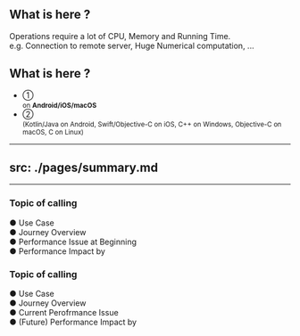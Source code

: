 <PageTitleHeader section="Introduction" title="UniqueTechnicalTerm Definition"/>

## What is **<UniqueTerm val="Expensive"/>** here ?

Operations require a lot of CPU, Memory and Running Time.  
e.g. Connection to remote server, Huge Numerical computation, ...

## What is **<UniqueTerm val="Native"/>** here ?

- ① <UniqueTechnicalTerm val="native C APIs"/> <br> <small>on **Android/iOS/macOS**</small>
- ② <UniqueTechnicalTerm val="platform-specific APIs"/> <br> <small>(Kotlin/Java on Android, Swift/Objective-C on iOS, C++ on Windows, Objective-C on macOS, C on Linux)</small>

<!--
https://docs.flutter.dev/development/platform-integration/platform-channels

https://docs.flutter.dev/development/platform-integration/android/c-interop
https://docs.flutter.dev/development/platform-integration/ios/c-interop
https://docs.flutter.dev/development/platform-integration/macos/c-interop
-->

---
src: ./pages/summary.md
---

---

<PageTitleHeader section="Introduction" title="Topic"/>

### Topic of calling <UniqueTechnicalTerm val="native C APIs"/>

● Use Case  
● Journey Overview  
● Performance Issue at Beginning  
● Performance Impact by <TechnicalTerm val="dart:ffi"/>

### Topic of calling <UniqueTechnicalTerm val="platform-specific APIs"/>

● Use Case  
● Journey Overview  
● Current Perofrmance Issue  
● (Future) Performance Impact by <TechnicalTerm val="Isolate Platform Channels"/>
